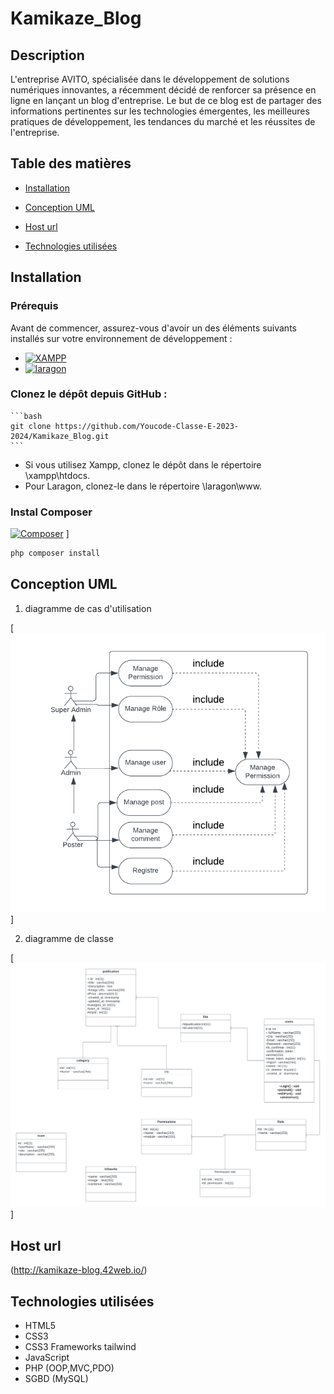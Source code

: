 # Kamikaze_Blog

## Description

L'entreprise AVITO, spécialisée dans le développement de solutions numériques innovantes, a récemment décidé de renforcer sa présence en ligne en lançant un blog d'entreprise. Le but de ce blog est de partager des informations pertinentes sur les technologies émergentes, les meilleures pratiques de développement, les tendances du marché et les réussites de l'entreprise.

##  Table des matières

- [Installation](#installation)

- [Conception UML](#Conception-UML)
- [Host url](#cHost-url)
- [Technologies utilisées](#technologies-utilisées)


## Installation
 ### Prérequis

Avant de commencer, assurez-vous d'avoir un des éléments suivants installés sur votre environnement de développement :

 - [![XAMPP](https://upload.wikimedia.org/wikipedia/commons/thumb/0/03/Xampp_logo.svg/1024px-Xampp_logo.svg.png)](https://www.apachefriends.org/fr/index.html) 
 - [![laragon](https://miro.medium.com/v2/resize:fit:948/0*s4MoRa7VwTm4Ubok.jpg)](https://laragon.org/download/index.html)


### Clonez le dépôt depuis GitHub :

    ```bash
    git clone https://github.com/Youcode-Classe-E-2023-2024/Kamikaze_Blog.git
    ```

 - Si vous utilisez Xampp, clonez le dépôt dans le répertoire \xampp\htdocs\.
 - Pour Laragon, clonez-le dans le répertoire \laragon\www\.
 
### Instal Composer 
 [![Composer](https://blog.lecacheur.com/wp-content/uploads/2015/12/composer.png)](https://getcomposer.org/) ]
   ```bash
   php composer install
   ```






## Conception UML


1. diagramme de cas d'utilisation

 [![diagramme de cas d'utilisation](/uml/diagramme-de-cas-d-utilisation.png)]

2. diagramme de classe 

 [![diagramme de classe](/uml/diagramme-de-classe.png)]


## Host url
(http://kamikaze-blog.42web.io/)
## Technologies utilisées


- HTML5
- CSS3
- CSS3 Frameworks tailwind
- JavaScript 
- PHP (OOP,MVC,PDO)
- SGBD (MySQL)

